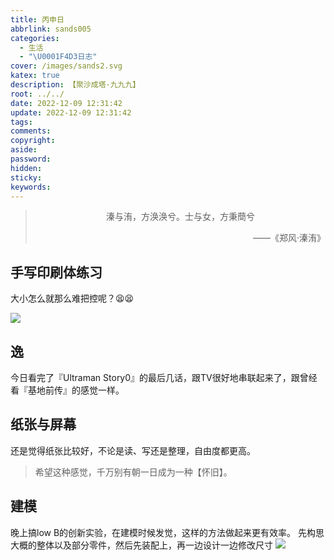 ```yaml
---
title: 丙申日
abbrlink: sands005
categories:
  - 生活
  - "\U0001F4D3日志"
cover: /images/sands2.svg
katex: true
description: 【聚沙成塔·九九九】
root: ../../
date: 2022-12-09 12:31:42
update: 2022-12-09 12:31:42
tags:
comments:
copyright:
aside:
password:
hidden:
sticky:
keywords:
---
```


> <center>溱与洧，方涣涣兮。士与女，方秉蕳兮</center>
> <p align="right">——《郑风·溱洧》</p>
## 手写印刷体练习
大小怎么就那么难把控呢？😫😫

![](../../../images/20221012/IMG_20221209_123117.jpg)

## 逸
今日看完了『Ultraman Story0』的最后几话，跟TV很好地串联起来了，跟曾经看『基地前传』的感觉一样。

## 纸张与屏幕
还是觉得纸张比较好，不论是读、写还是整理，自由度都更高。
> 希望这种感觉，千万别有朝一日成为一种【怀旧】。

## 建模
晚上搞low B的创新实验，在建模时候发觉，这样的方法做起来更有效率。
先构思大概的整体以及部分零件，然后先装配上，再一边设计一边修改尺寸
![](../../../images/20221012/IMG_20221210_123151_849.jpg)